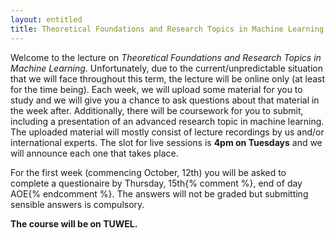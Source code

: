 ```yaml
---
layout: entitled
title: Theoretical Foundations and Research Topics in Machine Learning
---
```

Welcome to the lecture on *Theoretical Foundations and Research Topics in Machine Learning*. Unfortunately, due to the current/unpredictable situation that we will face throughout this term, the lecture will be online only (at least for the time being). Each week, we will upload some material for you to study and we will give you a chance to ask questions about that material in the week after. Additionally, there will be coursework for you to submit, including a presentation of an advanced research topic in machine learning. The uploaded material will mostly consist of lecture recordings by us and/or international experts. The slot for live sessions is **4pm on Tuesdays** and we will announce each one that takes place.

For the first week (commencing October, 12th) you will be asked to complete a questionaire by Thursday, 15th{% comment %}, end of day AOE{% endcomment %}. The answers will not be graded but submitting sensible answers is compulsory. 

**The course will be on TUWEL.**
